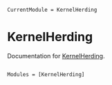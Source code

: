 ```@meta
CurrentModule = KernelHerding
```

# KernelHerding

Documentation for [KernelHerding](https://github.com/matbesancon/KernelHerding.jl).

```@index
```

```@autodocs
Modules = [KernelHerding]
```
